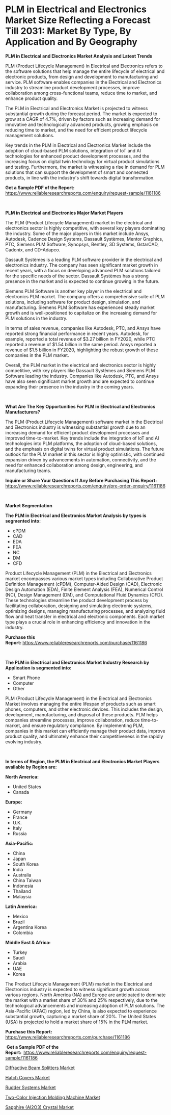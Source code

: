 <p><h1>PLM in Electrical and Electronics Market Size Reflecting a Forecast Till 2031: Market By Type, By Application and By Geography</h1></p><p><strong>PLM in Electrical and Electronics Market Analysis and Latest Trends</strong></p>
<p><p>PLM (Product Lifecycle Management) in Electrical and Electronics refers to the software solutions that help manage the entire lifecycle of electrical and electronic products, from design and development to manufacturing and service. PLM software enables companies in the Electrical and Electronics industry to streamline product development processes, improve collaboration among cross-functional teams, reduce time to market, and enhance product quality.</p><p>The PLM in Electrical and Electronics Market is projected to witness substantial growth during the forecast period. The market is expected to grow at a CAGR of 4.7%, driven by factors such as increasing demand for innovative and technologically advanced products, growing emphasis on reducing time to market, and the need for efficient product lifecycle management solutions.</p><p>Key trends in the PLM in Electrical and Electronics Market include the adoption of cloud-based PLM solutions, integration of IoT and AI technologies for enhanced product development processes, and the increasing focus on digital twin technology for virtual product simulations and testing. Furthermore, the market is witnessing a rise in demand for PLM solutions that can support the development of smart and connected products, in line with the industry's shift towards digital transformation.</p></p>
<p><strong>Get a Sample PDF of the Report:&nbsp;</strong> <a href="https://www.reliableresearchreports.com/enquiry/request-sample/1161186">https://www.reliableresearchreports.com/enquiry/request-sample/1161186</a></p>
<p>&nbsp;</p>
<p><strong>PLM in Electrical and Electronics Major Market Players</strong></p>
<p><p>The PLM (Product Lifecycle Management) market in the electrical and electronics sector is highly competitive, with several key players dominating the industry. Some of the major players in this market include Ansys, Autodesk, Cadence Design Systems, Dassault Systèmes, Mentor Graphics, PTC, Siemens PLM Software, Synopsys, Bentley, 3D Systems, GstarCAD, Cadonix, and CD-Adapco.</p><p>Dassault Systèmes is a leading PLM software provider in the electrical and electronics industry. The company has seen significant market growth in recent years, with a focus on developing advanced PLM solutions tailored for the specific needs of the sector. Dassault Systèmes has a strong presence in the market and is expected to continue growing in the future.</p><p>Siemens PLM Software is another key player in the electrical and electronics PLM market. The company offers a comprehensive suite of PLM solutions, including software for product design, simulation, and manufacturing. Siemens PLM Software has experienced steady market growth and is well-positioned to capitalize on the increasing demand for PLM solutions in the industry.</p><p>In terms of sales revenue, companies like Autodesk, PTC, and Ansys have reported strong financial performance in recent years. Autodesk, for example, reported a total revenue of $3.27 billion in FY2020, while PTC reported a revenue of $1.54 billion in the same period. Ansys reported a revenue of $1.5 billion in FY2020, highlighting the robust growth of these companies in the PLM market.</p><p>Overall, the PLM market in the electrical and electronics sector is highly competitive, with key players like Dassault Systèmes and Siemens PLM Software leading the industry. Companies like Autodesk, PTC, and Ansys have also seen significant market growth and are expected to continue expanding their presence in the industry in the coming years.</p></p>
<p>&nbsp;</p>
<p><strong>What Are The Key Opportunities For PLM in Electrical and Electronics Manufacturers?</strong></p>
<p><p>The PLM (Product Lifecycle Management) software market in the Electrical and Electronics industry is witnessing substantial growth due to an increasing demand for efficient product development processes and improved time-to-market. Key trends include the integration of IoT and AI technologies into PLM platforms, the adoption of cloud-based solutions, and the emphasis on digital twins for virtual product simulations. The future outlook for the PLM market in this sector is highly optimistic, with continued expansion driven by advancements in automation, connectivity, and the need for enhanced collaboration among design, engineering, and manufacturing teams.</p></p>
<p><strong>Inquire or Share Your Questions If Any Before Purchasing This Report:</strong> <a href="https://www.reliableresearchreports.com/enquiry/pre-order-enquiry/1161186">https://www.reliableresearchreports.com/enquiry/pre-order-enquiry/1161186</a></p>
<p>&nbsp;</p>
<p><strong>Market Segmentation</strong></p>
<p><strong>The PLM in Electrical and Electronics Market Analysis by types is segmented into:</strong></p>
<p><ul><li>cPDM</li><li>CAD</li><li>EDA</li><li>FEA</li><li>NC</li><li>DM</li><li>CFD</li></ul></p>
<p><p>Product Lifecycle Management (PLM) in the Electrical and Electronics market encompasses various market types including Collaborative Product Definition Management (cPDM), Computer-Aided Design (CAD), Electronic Design Automation (EDA), Finite Element Analysis (FEA), Numerical Control (NC), Design Management (DM), and Computational Fluid Dynamics (CFD). These technologies streamline the product development process by facilitating collaboration, designing and simulating electronic systems, optimizing designs, managing manufacturing processes, and analyzing fluid flow and heat transfer in electrical and electronic components. Each market type plays a crucial role in enhancing efficiency and innovation in the industry.</p></p>
<p><strong>Purchase this Report:&nbsp;</strong><a href="https://www.reliableresearchreports.com/purchase/1161186">https://www.reliableresearchreports.com/purchase/1161186</a></p>
<p>&nbsp;</p>
<p><strong>The PLM in Electrical and Electronics Market Industry Research by Application is segmented into:</strong></p>
<p><ul><li>Smart Phone</li><li>Computer</li><li>Other</li></ul></p>
<p><p>PLM (Product Lifecycle Management) in the Electrical and Electronics Market involves managing the entire lifespan of products such as smart phones, computers, and other electronic devices. This includes the design, development, manufacturing, and disposal of these products. PLM helps companies streamline processes, improve collaboration, reduce time-to-market, and ensure regulatory compliance. By implementing PLM, companies in this market can efficiently manage their product data, improve product quality, and ultimately enhance their competitiveness in the rapidly evolving industry.</p></p>
<p>&nbsp;</p>
<p><strong>In terms of Region, the PLM in Electrical and Electronics Market Players available by Region are:</strong></p>
<p>
    <p> <strong> North America: </strong>
        <ul>
            <li>United States</li>
            <li>Canada</li>
        </ul>
        </p> 
    <p> <strong> Europe: </strong>
        <ul>
            <li>Germany</li>
            <li>France</li>
            <li>U.K.</li>
            <li>Italy</li>
            <li>Russia</li>
        </ul>
        </p> 
    <p> <strong> Asia-Pacific: </strong>
        <ul>
            <li>China</li>
            <li>Japan</li>
            <li>South Korea</li>
            <li>India</li>
            <li>Australia</li>
            <li>China Taiwan</li>
            <li>Indonesia</li>
            <li>Thailand</li>
            <li>Malaysia</li>
        </ul>
        </p> 
    <p> <strong> Latin America: </strong>
        <ul>
            <li>Mexico</li>
            <li>Brazil</li>
            <li>Argentina Korea</li>
            <li>Colombia</li>
        </ul>
        </p> 
    <p> <strong> Middle East & Africa: </strong>
        <ul>
            <li>Turkey</li>
            <li>Saudi</li>
            <li>Arabia</li>
            <li>UAE</li>
            <li>Korea</li>
        </ul>
    </p>
    </p>
<p><p>The Product Lifecycle Management (PLM) market in the Electrical and Electronics industry is expected to witness significant growth across various regions. North America (NA) and Europe are anticipated to dominate the market with a market share of 30% and 25% respectively, due to the technological advancements and increasing adoption of PLM solutions. The Asia-Pacific (APAC) region, led by China, is also expected to experience substantial growth, capturing a market share of 20%. The United States (USA) is projected to hold a market share of 15% in the PLM market.</p></p>
<p><strong>Purchase this Report: </strong><a href="https://www.reliableresearchreports.com/purchase/1161186">https://www.reliableresearchreports.com/purchase/1161186</a></p>
<p>&nbsp;<strong>Get a Sample PDF of the Report:&nbsp;&nbsp;</strong><a href="https://www.reliableresearchreports.com/enquiry/request-sample/1161186">https://www.reliableresearchreports.com/enquiry/request-sample/1161186</a></p>
<p><strong></strong></p>
<p><p><a href="https://medium.com/@williebarrett2023/diffractive-beam-splitters-market-research-report-its-history-and-forecast-2024-to-2031-789ac8e8f922">Diffractive Beam Splitters Market</a></p><p><a href="https://medium.com/@williebarrett2023/hatch-covers-market-size-cagr-trends-2024-2030-9ba476d59f66">Hatch Covers Market</a></p><p><a href="https://medium.com/@williebarrett2023/analyzing-rudder-systems-market-global-industry-perspective-and-forecast-2024-to-2031-51a04de8d28e">Rudder Systems Market</a></p><p><a href="https://github.com/jaidynmorantestelletmjzya/Market-Research-Report-List-1/blob/main/two-color-injection-molding-machine-market.md">Two-Color Injection Molding Machine Market</a></p><p><a href="https://github.com/ruddyyedelwadw/Market-Research-Report-List-1/blob/main/sapphire-al2o3-crystal-market.md">Sapphire (Al2O3) Crystal Market</a></p></p>